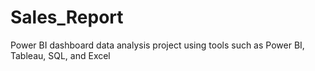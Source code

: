 # Sales_Report
Power BI dashboard
data analysis project using tools such as Power BI, Tableau, SQL, and Excel
